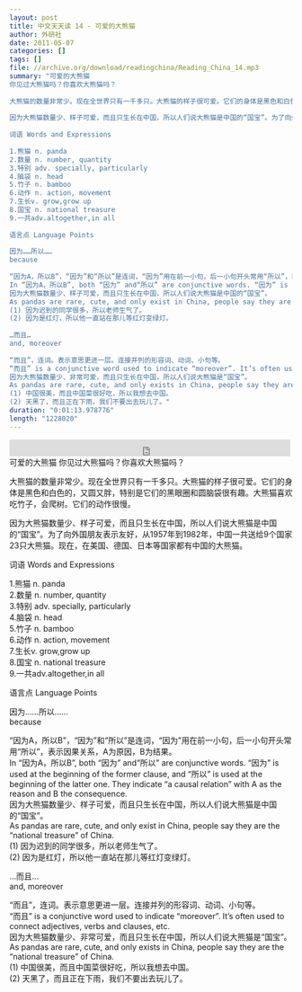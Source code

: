 ```yaml
---
layout: post
title: 中文天天读 14 - 可爱的大熊猫
author: 外研社
date: 2011-05-07
categories: []
tags: []
file: //archive.org/download/readingchina/Reading_China_14.mp3
summary: "可爱的大熊猫  
你见过大熊猫吗？你喜欢大熊猫吗？  
  
大熊猫的数量非常少。现在全世界只有一千多只。大熊猫的样子很可爱。它们的身体是黑色和白色的，又圆又胖，特别是它们的黑眼圈和圆脑袋很有趣。大熊猫喜欢吃竹子，会爬树。它们的动作很慢。  
  
因为大熊猫数量少、样子可爱，而且只生长在中国，所以人们说大熊猫是中国的“国宝”。为了向外国朋友表示友好，从1957年到1982年，中国一共送给9个国家23只大熊猫。现在，在美国、德国、日本等国家都有中国的大熊猫。  
  
词语 Words and Expressions  
  
1.熊猫 n. panda  
2.数量 n. number, quantity  
3.特别 adv. specially, particularly  
4.脑袋 n. head  
5.竹子 n. bamboo  
6.动作 n. action, movement  
7.生长v. grow,grow up  
8.国宝 n. national treasure  
9.一共adv.altogether,in all  
  
语言点 Language Points  
  
因为……所以……  
because  
  
“因为A，所以B”，“因为”和“所以”是连词，“因为”用在前一小句，后一小句开头常用“所以”，表示因果关系，A为原因，B为结果。  
In “因为A，所以B”, both “因为” and“所以” are conjunctive words. “因为” is used at the beginning of the former clause, and “所以” is used at the beginning of the latter one. They indicate “a causal relation” with A as the reason and B the consequence.  
因为大熊猫数量少、样子可爱，而且只生长在中国，所以人们说大熊猫是中国的“国宝”。  
As pandas are rare, cute, and only exist in China, people say they are the “national treasure” of China.  
(1) 因为迟到的同学很多，所以老师生气了。  
(2) 因为是红灯，所以他一直站在那儿等红灯变绿灯。  
  
…而且…  
and, moreover  
  
“而且”，连词。表示意思更进一层。连接并列的形容词、动词、小句等。  
“而且” is a conjunctive word used to indicate “moreover”. It’s often used to connect adjectives, verbs and clauses, etc.  
因为大熊猫数量少、非常可爱，而且只生长在中国，所以人们说大熊猫是“国宝”。  
As pandas are rare, cute, and only exists in China, people say they are the “national treasure” of China.  
(1) 中国很美，而且中国菜很好吃，所以我想去中国。  
(2) 天黑了，而且正在下雨，我们不要出去玩儿了。"
duration: "0:01:13.978776"
length: "1228020"
---
```


<iframe src="https://archive.org/embed/readingchina/Reading_China_14.mp3" width="500" height="30" frameborder="0" webkitallowfullscreen="true" mozallowfullscreen="true" allowfullscreen></iframe>
可爱的大熊猫  
你见过大熊猫吗？你喜欢大熊猫吗？  
  
大熊猫的数量非常少。现在全世界只有一千多只。大熊猫的样子很可爱。它们的身体是黑色和白色的，又圆又胖，特别是它们的黑眼圈和圆脑袋很有趣。大熊猫喜欢吃竹子，会爬树。它们的动作很慢。  
  
因为大熊猫数量少、样子可爱，而且只生长在中国，所以人们说大熊猫是中国的“国宝”。为了向外国朋友表示友好，从1957年到1982年，中国一共送给9个国家23只大熊猫。现在，在美国、德国、日本等国家都有中国的大熊猫。  
  
词语 Words and Expressions  
  
1.熊猫 n. panda  
2.数量 n. number, quantity  
3.特别 adv. specially, particularly  
4.脑袋 n. head  
5.竹子 n. bamboo  
6.动作 n. action, movement  
7.生长v. grow,grow up  
8.国宝 n. national treasure  
9.一共adv.altogether,in all  
  
语言点 Language Points  
  
因为……所以……  
because  
  
“因为A，所以B”，“因为”和“所以”是连词，“因为”用在前一小句，后一小句开头常用“所以”，表示因果关系，A为原因，B为结果。  
In “因为A，所以B”, both “因为” and“所以” are conjunctive words. “因为” is used at the beginning of the former clause, and “所以” is used at the beginning of the latter one. They indicate “a causal relation” with A as the reason and B the consequence.  
因为大熊猫数量少、样子可爱，而且只生长在中国，所以人们说大熊猫是中国的“国宝”。  
As pandas are rare, cute, and only exist in China, people say they are the “national treasure” of China.  
(1) 因为迟到的同学很多，所以老师生气了。  
(2) 因为是红灯，所以他一直站在那儿等红灯变绿灯。  
  
…而且…  
and, moreover  
  
“而且”，连词。表示意思更进一层。连接并列的形容词、动词、小句等。  
“而且” is a conjunctive word used to indicate “moreover”. It’s often used to connect adjectives, verbs and clauses, etc.  
因为大熊猫数量少、非常可爱，而且只生长在中国，所以人们说大熊猫是“国宝”。  
As pandas are rare, cute, and only exists in China, people say they are the “national treasure” of China.  
(1) 中国很美，而且中国菜很好吃，所以我想去中国。  
(2) 天黑了，而且正在下雨，我们不要出去玩儿了。